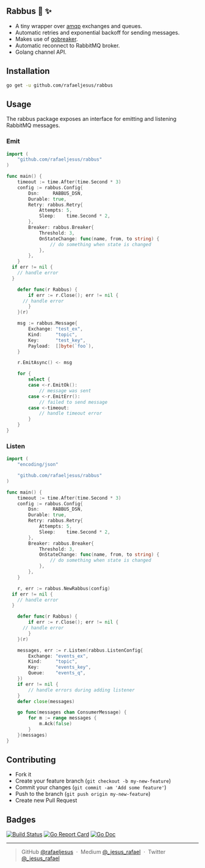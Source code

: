## Rabbus 🚌 ✨

* A tiny wrapper over [amqp](https://github.com/streadway/amqp) exchanges and queues.
* Automatic retries and exponential backoff for sending messages.
* Makes use of [gobreaker](https://github.com/sony/gobreaker).
* Automatic reconnect to RabbitMQ broker.
* Golang channel API.

## Installation
```bash
go get -u github.com/rafaeljesus/rabbus
```

## Usage
The rabbus package exposes an interface for emitting and listening RabbitMQ messages.

### Emit
```go
import (
	"github.com/rafaeljesus/rabbus"
)

func main() {
	timeout := time.After(time.Second * 3)
	config := rabbus.Config{
		Dsn:     RABBUS_DSN,
		Durable: true,
		Retry: rabbus.Retry{
			Attempts: 5,
			Sleep:    time.Second * 2,
		},
		Breaker: rabbus.Breaker{
			Threshold: 3,
			OnStateChange: func(name, from, to string) {
				// do something when state is changed
			},
		},
	}
  if err != nil {
    // handle error
  }

	defer func(r Rabbus) {
		if err := r.Close(); err != nil {
      // handle error
		}
	}(r)

	msg := rabbus.Message{
		Exchange: "test_ex",
		Kind:     "topic",
		Key:      "test_key",
		Payload:  []byte(`foo`),
	}

	r.EmitAsync() <- msg

	for {
		select {
		case <-r.EmitOk():
			// message was sent
		case <-r.EmitErr():
			// failed to send message
		case <-timeout:
			// handle timeout error
		}
	}
}
```

### Listen
```go
import (
	"encoding/json"

	"github.com/rafaeljesus/rabbus"
)

func main() {
	timeout := time.After(time.Second * 3)
	config := rabbus.Config{
		Dsn:     RABBUS_DSN,
		Durable: true,
		Retry: rabbus.Retry{
			Attempts: 5,
			Sleep:    time.Second * 2,
		},
		Breaker: rabbus.Breaker{
			Threshold: 3,
			OnStateChange: func(name, from, to string) {
				// do something when state is changed
			},
		},
	}

	r, err := rabbus.NewRabbus(config)
  if err != nil {
    // handle error
  }

	defer func(r Rabbus) {
		if err := r.Close(); err != nil {
      // handle error
		}
	}(r)

	messages, err := r.Listen(rabbus.ListenConfig{
		Exchange: "events_ex",
		Kind:     "topic",
		Key:      "events_key",
		Queue:    "events_q",
	})
	if err != nil {
		// handle errors during adding listener
	}
	defer close(messages)

	go func(messages chan ConsumerMessage) {
		for m := range messages {
			m.Ack(false)
		}
	}(messages)
}
```

## Contributing
- Fork it
- Create your feature branch (`git checkout -b my-new-feature`)
- Commit your changes (`git commit -am 'Add some feature'`)
- Push to the branch (`git push origin my-new-feature`)
- Create new Pull Request

## Badges

[![Build Status](https://circleci.com/gh/rafaeljesus/rabbus.svg?style=svg)](https://circleci.com/gh/rafaeljesus/rabbus)
[![Go Report Card](https://goreportcard.com/badge/github.com/rafaeljesus/rabbus)](https://goreportcard.com/report/github.com/rafaeljesus/rabbus)
[![Go Doc](https://godoc.org/github.com/rafaeljesus/rabbus?status.svg)](https://godoc.org/github.com/rafaeljesus/rabbus)

---

> GitHub [@rafaeljesus](https://github.com/rafaeljesus) &nbsp;&middot;&nbsp;
> Medium [@_jesus_rafael](https://medium.com/@_jesus_rafael) &nbsp;&middot;&nbsp;
> Twitter [@_jesus_rafael](https://twitter.com/_jesus_rafael)
